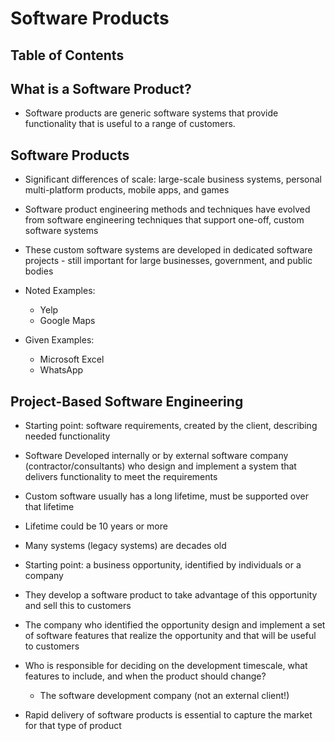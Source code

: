 # Software Products

## Table of Contents

## What is a Software Product?

- Software products are generic software systems that provide functionality that is useful to a range of customers. 

## Software Products

- Significant differences of scale: large-scale business systems, personal multi-platform products, mobile apps, and games
- Software product engineering methods and techniques have evolved from software engineering techniques that support one-off, custom software systems
- These custom software systems are developed in dedicated software projects - still important for large businesses, government, and public bodies

- Noted Examples:
    - Yelp
    - Google Maps

- Given Examples:
    - Microsoft Excel
    - WhatsApp

## Project-Based Software Engineering

- Starting point: software requirements, created by the client, describing needed functionality 
- Software Developed internally or by external software company (contractor/consultants) who design and implement a system that delivers functionality to meet the requirements
- Custom software usually has a long lifetime, must be supported over that lifetime
- Lifetime could be 10 years or more
- Many systems (legacy systems) are decades old <br>

- Starting point: a business opportunity, identified by individuals or a company
- They develop a software product to take advantage of this opportunity and sell this to customers
- The company who identified the opportunity design and implement a set of software features that realize the opportunity and that will be useful to customers <br>

- Who is responsible for deciding on the development timescale, what features to include, and when the product should change?
    - The software development company (not an external client!)
- Rapid delivery of software products is essential to capture the market for that type of product <br>

